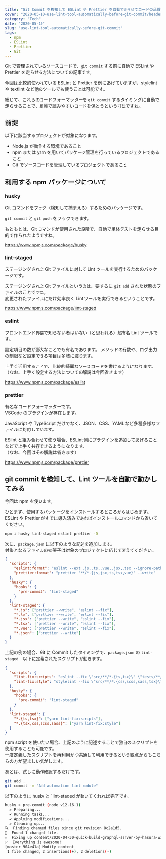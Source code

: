 ```yaml
---
title: "Git Commit を検知して ESLint や Prettier を自動で走らせてコードの品質を保つ方法"
cover: "2020-05-10-use-lint-tool-automatically-before-git-commit/header.png"
category: "Tech"
date: "2020-05-10"
slug: "use-lint-tool-automatically-before-git-commit"
tags:
  - npm
  - ESLint
  - Prettier
  - Git
---
```


Git で管理されているソースコードで、`git commit` する前に自動で ESLint や Prettier を走らせる方法についての記事です。

今回は比較的使われている ESLint と Prettier を例にあげていますが、stylelint や textlint など他のツールでも使うことは可能です。

総じて、これらのコードフォーマッターを `git commit` するタイミングに自動で走らせることで、綺麗で読みやすいコードを保とうという寸法ですね。

## 前提

以下に該当するプロジェクトが対象になります。

- Node.js が動作する環境であること
- npm または yarn を用いてパッケージ管理を行っているプロジェクトであること
- Git でソースコードを管理しているプロジェクトであること

## 利用する npm パッケージについて

### husky

Git コマンドをフック（検知して捕まえる）するためのパッケージです。

`git commit` と `git push` をフックできます。

もともとは、Git コマンドが使用された段階で、自動で単体テストを走らせる目的で作られたようですね。

https://www.npmjs.com/package/husky

### lint-staged

ステージングされた Git ファイルに対して Lint ツールを実行するためのパッケージです。

ステージングされた Git ファイルというのは、要するに `git add` された状態のファイルのことですね。  
変更されたファイルにだけ効率良く Lint ツールを実行できるということです。

https://www.npmjs.com/package/lint-staged

### eslint

フロントエンド界隈で知らない者はいない（と思われる）超有名 Lint ツールです。

設定項目の数が膨大なことでも有名であります。
メソッドの行数や、ログ出力の制限など設定できる項目は多岐に渡ります。

上手く活用することで、比較的綺麗なソースコードを書けるようになります。  
（なお、上手く設定する方法についての解説は今回省きます）

https://www.npmjs.com/package/eslint

### prettier

有名なコードフォーマッターです。  
VSCode のプラグインが存在します。

JavaScript や TypeScript だけでなく、JSON、CSS、YAML など多種多様なファイルに対応しています。

ESlint と組み合わせて使う場合、ESLint 側にプラグインを追加してあげることなどで上手く共存できるようになります。  
（なお、今回はその解説は省きます）

https://www.npmjs.com/package/prettier

## git commit を検知して、Lint ツールを自動で動かしてみる

今回は npm を使います。

ひとまず、使用するパッケージをインストールするところからはじめます。  
ESLint や Prettier がすでに導入済みであればインストールコマンドから省いてください。

```bash
npm i husky lint-staged eslint prettier -D
```

次に、`package.json` に以下のような記述を追加します。  
対象となるファイルの拡張子は対象のプロジェクトに応じて変えてください。

```json
{
  "scripts": {
    "eslint:format": "eslint --ext .js,.ts,.vue,.jsx,.tsx --ignore-path .gitignore .",
    "prettier:format": "prettier '**/*.{js,jsx,ts,tsx,vue}' --write"
  },
  "husky": {
    "hooks": {
      "pre-commit": "lint-staged"
    }
  },
  "lint-staged": {
    "*.js": ["prettier --write", "eslint --fix"],
    "*.ts": ["prettier --write", "eslint --fix"],
    "*.jsx": ["prettier --write", "eslint --fix"],
    "*.tsx": ["prettier --write", "eslint --fix"],
    "*.vue": ["prettier --write", "eslint --fix"],
    "*.json": ["prettier --write"]
  }
}
```

上記の例の場合、Git に Commit したタイミングで、`package.json` の `lint-staged`　以下に定義されたスクリプトが動きます。

```json
{
  "scripts": {
    "lint-fix:scripts": "eslint --fix \"src/**/*.{ts,tsx}\" \"tests/**/*{ts,tsx}\"",
    "lint-fix:style": "stylelint --fix \"src/**/*.{css,scss,sass,tsx}\""
  },
  "husky": {
    "hooks": {
      "pre-commit": "lint-staged"
    }
  },
  "lint-staged": {
    "*.{ts,tsx}": ["yarn lint-fix:scripts"],
    "*.{tsx,css,scss,sass}": ["yarn lint-fix:style"]
  }
}
```

npm script を使いたい場合、上記のように記述することで独自のスクリプトを使用することも可能です。  
一度定義したスクリプトを再利用かつ共通して利用できるという観点からもこちらの方が望ましい気がします。

あとは、試しに動作確認するだけです。

```bash
git add .
git commit -m "Add automation lint module"
```

以下のように husky と `lint-staged が動いてくれれば完了です。

```bash
husky > pre-commit (node v12.16.1)
  ✔ Preparing...
  ✔ Running tasks...
  ✔ Applying modifications...
  ✔ Cleaning up...
🔍  Finding changed files since git revision 8c2a1d5.
🎯  Found 1 changed file.
✍️  Fixing up content/2020-04-30-quick-build-graphql-server-by-hasura-with-nuxt-js/index.md.
✅  Everything is awesome!
[master 904e41a] Modify content
 1 file changed, 2 insertions(+), 2 deletions(-)
```
